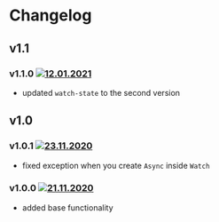 # Changelog

## v1.1
### v1.1.0 [![12.01.2021](https://img.shields.io/date/1610475954)](https://github.com/d8corp/watch-state-async/tree/v1.1.0)
- updated `watch-state` to the second version
## v1.0
### v1.0.1 [![23.11.2020](https://img.shields.io/date/1606154855)](https://github.com/d8corp/watch-state-async/tree/v1.0.1)
- fixed exception when you create `Async` inside `Watch`
### v1.0.0 [![21.11.2020](https://img.shields.io/date/1605974991)](https://github.com/d8corp/watch-state-async/tree/v1.0.0)
- added base functionality
